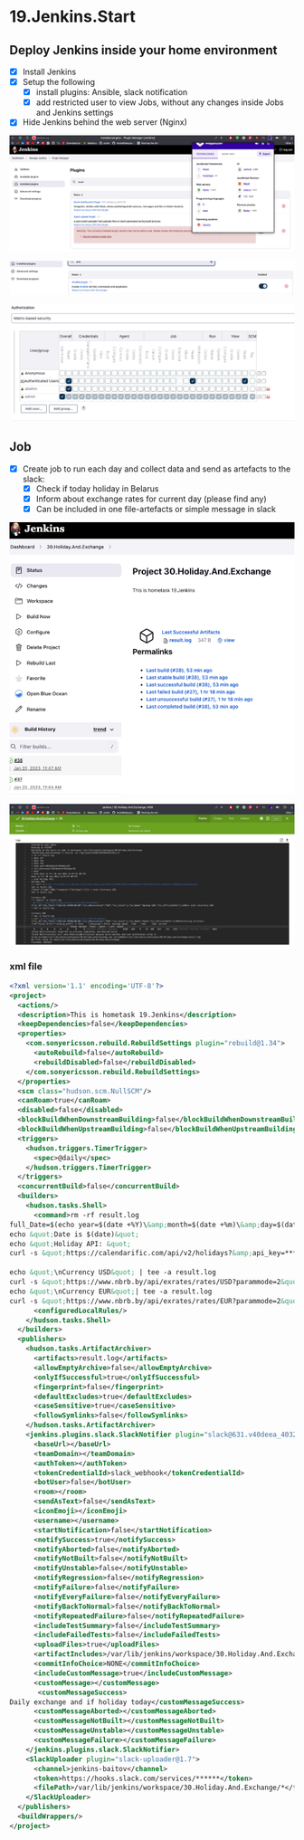# 19.Jenkins.Start

## Deploy Jenkins inside your home environment

- [x] Install Jenkins
- [x] Setup the following
    - [x] install plugins: Ansible, slack notification
    - [x] add restricted user to view Jobs, without any changes inside Jobs and Jenkins settings
- [x] Hide Jenkins behind the web server (Nginx)

![pl1](pl1.png)

![pl2](pl2.png)

![user](user.png)

## Job

- [x] Create job to run each day and collect data and send as artefacts to the slack:
   - [x]  Check if today holiday in Belarus
   - [x]  Inform about exchange rates for current day (please find any)
   - [x]  Can be included in one file-artefacts or simple message in slack

![job](job.png)

![res](res.png)

### xml file 

```xml
<?xml version='1.1' encoding='UTF-8'?>
<project>
  <actions/>
  <description>This is hometask 19.Jenkins</description>
  <keepDependencies>false</keepDependencies>
  <properties>
    <com.sonyericsson.rebuild.RebuildSettings plugin="rebuild@1.34">
      <autoRebuild>false</autoRebuild>
      <rebuildDisabled>false</rebuildDisabled>
    </com.sonyericsson.rebuild.RebuildSettings>
  </properties>
  <scm class="hudson.scm.NullSCM"/>
  <canRoam>true</canRoam>
  <disabled>false</disabled>
  <blockBuildWhenDownstreamBuilding>false</blockBuildWhenDownstreamBuilding>
  <blockBuildWhenUpstreamBuilding>false</blockBuildWhenUpstreamBuilding>
  <triggers>
    <hudson.triggers.TimerTrigger>
      <spec>@daily</spec>
    </hudson.triggers.TimerTrigger>
  </triggers>
  <concurrentBuild>false</concurrentBuild>
  <builders>
    <hudson.tasks.Shell>
      <command>rm -rf result.log
full_Date=$(echo year=$(date +%Y)\&amp;month=$(date +%m)\&amp;day=$(date +%d))
echo &quot;Date is $(date)&quot;
echo &quot;Holiday API: &quot;
curl -s &quot;https://calendarific.com/api/v2/holidays?&amp;api_key=******&amp;country=BY&amp;${full_Date}&quot; | tee -a result.log

echo &quot;\nCurrency USD&quot; | tee -a result.log
curl -s &quot;https://www.nbrb.by/api/exrates/rates/USD?parammode=2&quot;| tee -a result.log
echo &quot;\nCurrency EUR&quot;| tee -a result.log
curl -s &quot;https://www.nbrb.by/api/exrates/rates/EUR?parammode=2&quot;| tee -a result.log</command>
      <configuredLocalRules/>
    </hudson.tasks.Shell>
  </builders>
  <publishers>
    <hudson.tasks.ArtifactArchiver>
      <artifacts>result.log</artifacts>
      <allowEmptyArchive>false</allowEmptyArchive>
      <onlyIfSuccessful>true</onlyIfSuccessful>
      <fingerprint>false</fingerprint>
      <defaultExcludes>true</defaultExcludes>
      <caseSensitive>true</caseSensitive>
      <followSymlinks>false</followSymlinks>
    </hudson.tasks.ArtifactArchiver>
    <jenkins.plugins.slack.SlackNotifier plugin="slack@631.v40deea_40323b">
      <baseUrl></baseUrl>
      <teamDomain></teamDomain>
      <authToken></authToken>
      <tokenCredentialId>slack_webhook</tokenCredentialId>
      <botUser>false</botUser>
      <room></room>
      <sendAsText>false</sendAsText>
      <iconEmoji></iconEmoji>
      <username></username>
      <startNotification>false</startNotification>
      <notifySuccess>true</notifySuccess>
      <notifyAborted>false</notifyAborted>
      <notifyNotBuilt>false</notifyNotBuilt>
      <notifyUnstable>false</notifyUnstable>
      <notifyRegression>false</notifyRegression>
      <notifyFailure>false</notifyFailure>
      <notifyEveryFailure>false</notifyEveryFailure>
      <notifyBackToNormal>false</notifyBackToNormal>
      <notifyRepeatedFailure>false</notifyRepeatedFailure>
      <includeTestSummary>false</includeTestSummary>
      <includeFailedTests>false</includeFailedTests>
      <uploadFiles>true</uploadFiles>
      <artifactIncludes>/var/lib/jenkins/workspace/30.Holiday.And.Exchange/result.log</artifactIncludes>
      <commitInfoChoice>NONE</commitInfoChoice>
      <includeCustomMessage>true</includeCustomMessage>
      <customMessage></customMessage>
       <customMessageSuccess>
Daily exchange and if holiday today</customMessageSuccess>
      <customMessageAborted></customMessageAborted>
      <customMessageNotBuilt></customMessageNotBuilt>
      <customMessageUnstable></customMessageUnstable>
      <customMessageFailure></customMessageFailure>
    </jenkins.plugins.slack.SlackNotifier>
    <SlackUploader plugin="slack-uploader@1.7">
      <channel>jenkins-baitov</channel>
      <token>https://hooks.slack.com/services/******</token>
      <filePath>/var/lib/jenkins/workspace/30.Holiday.And.Exchange/*</filePath>
    </SlackUploader>
  </publishers>
  <buildWrappers/>
</project>

```